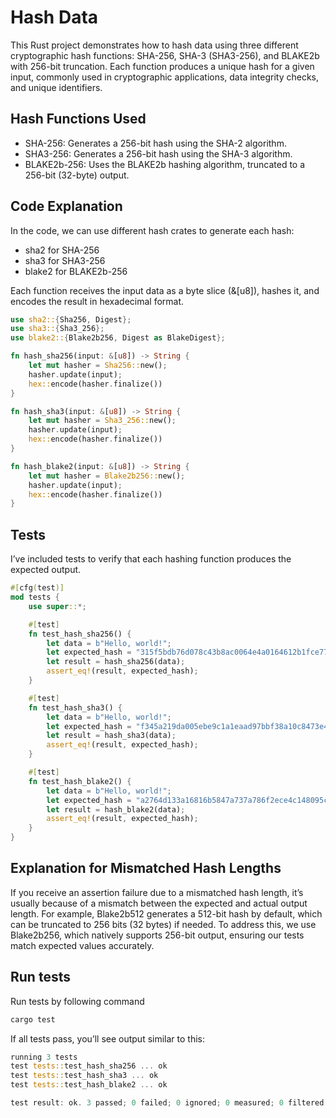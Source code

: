 # Hash Data

This Rust project demonstrates how to hash data using three different cryptographic hash functions: SHA-256, SHA-3 (SHA3-256), and BLAKE2b with 256-bit truncation. Each function produces a unique hash for a given input, commonly used in cryptographic applications, data integrity checks, and unique identifiers.

## Hash Functions Used
- SHA-256: Generates a 256-bit hash using the SHA-2 algorithm.
- SHA3-256: Generates a 256-bit hash using the SHA-3 algorithm.
- BLAKE2b-256: Uses the BLAKE2b hashing algorithm, truncated to a 256-bit (32-byte) output.

## Code Explanation
In the code, we can use different hash crates to generate each hash:

- sha2 for SHA-256
- sha3 for SHA3-256
- blake2 for BLAKE2b-256

Each function receives the input data as a byte slice (&[u8]), hashes it, and encodes the result in hexadecimal format.

```rust
use sha2::{Sha256, Digest};
use sha3::{Sha3_256};
use blake2::{Blake2b256, Digest as BlakeDigest};

fn hash_sha256(input: &[u8]) -> String {
    let mut hasher = Sha256::new();
    hasher.update(input);
    hex::encode(hasher.finalize())
}

fn hash_sha3(input: &[u8]) -> String {
    let mut hasher = Sha3_256::new();
    hasher.update(input);
    hex::encode(hasher.finalize())
}

fn hash_blake2(input: &[u8]) -> String {
    let mut hasher = Blake2b256::new();
    hasher.update(input);
    hex::encode(hasher.finalize())
}
```

## Tests

I’ve included tests to verify that each hashing function produces the expected output.

```rust
#[cfg(test)]
mod tests {
    use super::*;

    #[test]
    fn test_hash_sha256() {
        let data = b"Hello, world!";
        let expected_hash = "315f5bdb76d078c43b8ac0064e4a0164612b1fce77c869345bfc94c75894edd3";
        let result = hash_sha256(data);
        assert_eq!(result, expected_hash);
    }

    #[test]
    fn test_hash_sha3() {
        let data = b"Hello, world!";
        let expected_hash = "f345a219da005ebe9c1a1eaad97bbf38a10c8473e41d0af7fb617caa0c6aa722";
        let result = hash_sha3(data);
        assert_eq!(result, expected_hash);
    }

    #[test]
    fn test_hash_blake2() {
        let data = b"Hello, world!";
        let expected_hash = "a2764d133a16816b5847a737a786f2ece4c148095c5faa73e24b4cc5d666c3e4";
        let result = hash_blake2(data);
        assert_eq!(result, expected_hash);
    }
}
```

## Explanation for Mismatched Hash Lengths

If you receive an assertion failure due to a mismatched hash length, it’s usually because of a mismatch between the expected and actual output length. For example, Blake2b512 generates a 512-bit hash by default, which can be truncated to 256 bits (32 bytes) if needed. To address this, we use Blake2b256, which natively supports 256-bit output, ensuring our tests match expected values accurately.

## Run tests

Run tests by following command 

```rust
cargo test
```

If all tests pass, you’ll see output similar to this:

```rust
running 3 tests
test tests::test_hash_sha256 ... ok
test tests::test_hash_sha3 ... ok
test tests::test_hash_blake2 ... ok

test result: ok. 3 passed; 0 failed; 0 ignored; 0 measured; 0 filtered out
```






